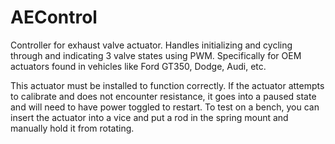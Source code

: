 # AEControl
Controller for exhaust valve actuator. Handles initializing and cycling through and indicating 3 valve states using PWM. Specifically for OEM actuators found in vehicles like Ford GT350, Dodge, Audi, etc.

This actuator must be installed to function correctly. If the actuator attempts to calibrate and does not encounter resistance, it goes into a paused state and will need to have power toggled to restart. To test on a bench, you can insert the actuator into a vice and put a rod in the spring mount and manually hold it from rotating.
